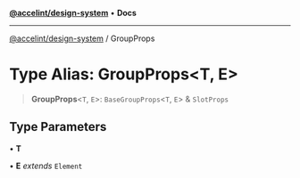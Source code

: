 [**@accelint/design-system**](../README.md) • **Docs**

***

[@accelint/design-system](../README.md) / GroupProps

# Type Alias: GroupProps\<T, E\>

> **GroupProps**\<`T`, `E`\>: `BaseGroupProps`\<`T`, `E`\> & `SlotProps`

## Type Parameters

• **T**

• **E** *extends* `Element`
